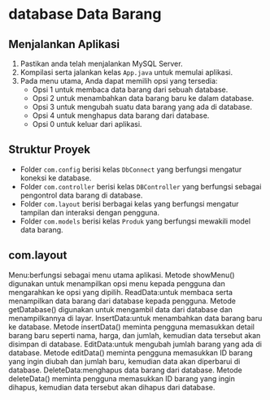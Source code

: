 # database Data Barang

## Menjalankan Aplikasi
1. Pastikan anda telah menjalankan MySQL Server.
2. Kompilasi serta jalankan kelas `App.java` untuk memulai aplikasi.
3. Pada menu utama, Anda dapat memilih opsi yang tersedia:
   - Opsi 1 untuk membaca data barang dari sebuah database.
   - Opsi 2 untuk menambahkan data barang baru ke dalam database.
   - Opsi 3 untuk mengubah suatu data barang yang ada di database.
   - Opsi 4 untuk menghapus data barang dari database.
   - Opsi 0 untuk keluar dari aplikasi.

## Struktur Proyek

- Folder `com.config` berisi kelas `DbConnect` yang berfungsi mengatur koneksi ke database.
- Folder `com.controller` berisi kelas `DBController` yang berfungsi sebagai pengontrol data barang di database.
- Folder `com.layout` berisi berbagai kelas yang berfungsi mengatur tampilan dan interaksi dengan pengguna.
- Folder `com.models` berisi kelas `Produk` yang berfungsi mewakili model data barang.

## com.layout
Menu:berfungsi sebagai menu utama aplikasi. Metode showMenu() digunakan untuk menampilkan opsi menu kepada pengguna dan mengarahkan ke opsi yang dipilih.
ReadData:untuk membaca serta menampilkan data barang dari database kepada pengguna. Metode getDatabase() digunakan untuk mengambil data dari database dan menampilkannya di layar.
InsertData:untuk menambahkan data barang baru ke database. Metode insertData() meminta pengguna memasukkan detail barang baru seperti nama, harga, dan jumlah, kemudian data tersebut akan disimpan di database.
EditData:untuk mengubah jumlah barang yang ada di database. Metode editData() meminta pengguna memasukkan ID barang yang ingin diubah dan jumlah baru, kemudian data akan diperbarui di database.
DeleteData:menghapus data barang dari database. Metode deleteData() meminta pengguna memasukkan ID barang yang ingin dihapus, kemudian data tersebut akan dihapus dari database.